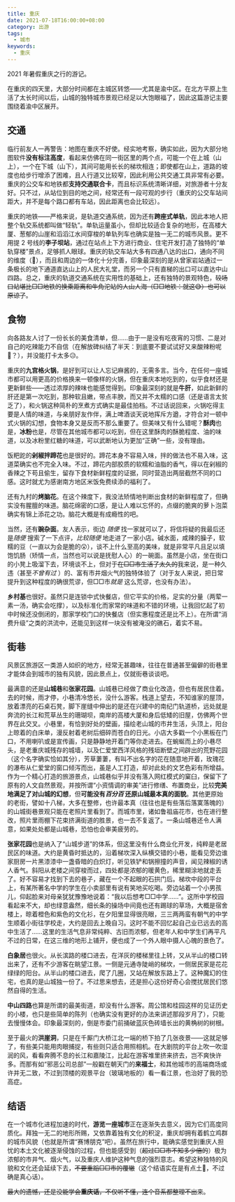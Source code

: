 ```yaml
---
title: 重庆
date: 2021-07-18T16:00:00+08:00
category: 出游
tags:
  - 城市
keywords:
  - 重庆
---
```


2021 年暑假重庆之行的游记。

<!-- more -->

在重庆的四天里，大部分时间都在主城区转悠——尤其是渝中区。在北方平原上生活了太长时间以后，山城的独特城市景观已经足以大饱眼福了，因此这篇游记主要围绕着渝中区展开。

## 交通

临行前友人一再警告：地图在重庆不好使。经实地考察，确实如此，因为大部分地图软件**没有标注高度**，看起来仿佛在同一街区里的两个点，可能一个在上城（山上），一个在下城（山下），其间可能用长长的梯坎相连；即使都在山上，道路的坡度也给步行增添了困难，且人行道又比较窄，因此利用公共交通工具非常有必要。重庆的公交车和地铁都**支持交通联合卡**，而且标识系统清晰详细，对旅游者十分友好。只不过，从站位到目的地之间，经常还有一段可观的步行（重庆的公交车站间距大，并不是每个路口都有车站，因此距离也会比较远）。

重庆的地铁——严格来说，是轨道交通系统，因为还有**跨座式单轨**，因此本地人把整个轨交系统都叫做“轻轨”。单轨运量虽小，但却比较适合复杂的地形，在高楼大厦、葱郁的山崖和滔滔江水间穿梭的单轨列车也确实是独一无二的城市风景。更不用提 2 号线的**李子坝站**，通过在站点上下方进行商业、住宅开发打造了独特的“单轨穿楼”景点，足够抓人眼球。重庆的轨交车站大多有四通八达的出口，通向不同的维度（🤣），而且和周边的一体化十分完善，印象最深刻的是从曾家岩站通过一条极长的地下通道直达山上的人民大礼堂，而另一个只有直梯的出口可以直达中山四路。总之，重庆的轨道交通系统在实用性的基础上，还有独特的景观特色，~~较场口站堪比□□地铁的换乘距离和牛角沱站的人山人海（□□地铁：就这😅）也可以原谅了~~。

## 食物

向各路友人讨了一份长长的美食清单，但……由于一是没有吃夜宵的习惯、二是对自己的吃辣能力不自信（在解放碑纠结了半天：到底要不要试试好又来酸辣粉呢🤔？），并没能打卡太多😥。

重庆的**九宫格火锅**，是好到可以让人忘记麻酱的，无需多言。当今，在任何一座城市都可以用更高的价格换来一顿像样的火锅，但在重庆本地吃到的，似乎食材还是更新鲜些——透过浓厚的辣味也能感觉得到。印象最深刻的就是**牛肝**，如此新鲜的肝还是第一次吃到，那种软且嫩，带点丰腴，而又并不太糯的口感（还是语言太贫乏了），和火锅这种简朴的烹煮方式确实是最佳拍档。不过话说回来，火锅吃得主要是人情的味道，与亲朋好友作伴，满上啤酒谈天说地挥斥方遒，才符合对一顿中式火锅的幻想，食物本身又是反而不那么重要了。但美味又有什么错呢？**酥肉**也是，**冰粉**也是，尽管在其他城市都可以吃到，但在这里酥肉的酥脆程度、油的味道，以及冰粉里红糖的味道，可以武断地认为更加“正确”一些，没有理由。

饭粑跎的**剁椒拌蹄花**也是很好的。蹄花本身不容易入味，拌的做法也不易入味，这道菜确实也不完全入味。不过，蹄花内部胶质的软糯和油脂的香气，得以在剁椒的香辣之下苟且偷生，留存下食材新鲜程度的证据，同时营造出两层截然不同的口感。这时就尤为感谢南方地区米饭免费续添的福利了。

还有九村的**烤脑花**。在这个辣度下，我没法矫情地判断出食材的新鲜程度了，但确实没有腥膻的味道。脑花绵密的口感，是让人难以忘怀的，点缀的脆爽的萝卜泡菜确实有锦上添花之功。脑花大概是有成瘾性的吧。

当然，还有**豌杂面**。友人表示，街边 *随便* 找一家就可以了，将信将疑的我最后还是*随便* 搜索了一下点评，*比较随便* 地走进了一家小店。碱水面，咸辣的臊子，软糯的豆（一直以为会是脆的😲），谈不上什么至高的美味，就是非常平凡且足以填饱饥肠（矫情一点，当然也可以说是抚慰人心）的一碗面。虽然是小店，坐在街口的小凳上吸溜下去，环境谈不上，但对于~~在□□市生活了太久的~~我来说，是一种久违（甚至*不曾有过* ）的、富有市井烟火气的独特体验了（对于友人来说，把日常提升到这种程度的确很荒谬，但□□市*就是* 这么荒谬，也没有办法）。

**乡村基**也很好。虽然只是连锁中式快餐店，但它平实的价格，足实的分量（两荤一素一汤，确实会吃撑），以及标准化而家常的味道和不错的环境，让我回忆起了初中时候还没倒闭的，那家学校门口的快餐店（但实惠程度还是比不上）。在所谓“消费升级”之类的洪流中，还能见到这样一块没有被淹没的礁石，着实不易。

## 街巷

风景区旅游区一类游人如织的地方，经常无甚趣味，往往在普通甚至偏僻的街巷里才能体会到城市的独有风貌，因此景点上，仅就街巷谈谈吧。

最满意的还是**山城巷**和**张家花园**。山城巷已经做了商业化改造，但也有居民住着。去的时候，雨才停，小巷清冷悠长，没什么游客。栈道上望去，不知谁家的屋顶，放着漂亮的石桌石凳，脚下崖缝中伸出的是还在兴建中的南纪门轨道桥，远处就是奔流的长江和荒草丛生的珊瑚坝，南岸的高楼大厦和身后低矮的旧屋，仿佛两个世界在此交叉。小巷里，有恰到好处的壁画，描绘老山城的市井生活，头顶上，阳台上晾着的白床单，漫反射着老树后细碎而苍白的日光。小店大多戳一个小黑板在门口，不用喇叭或是宣传画，只是静静地开着门等你走进去。在蜿蜒而上的小巷尽头，是老重庆城残存的城墙，以及仁爱堂西洋风格的残垣断壁之间辟出的荒野花园（这个名字确实恰如其分），芳草萋萋，有叫不出名字的花在随意地开着，玫瑰花的瀑布从仁爱堂的窗口倾泻而出，虽是人工打造，却对此处的文艺色彩有所增益。作为一个精心打造的旅游景点，山城巷似乎并没有落入网红模式的窠臼，保留下了原有的人文自然景观，并按所谓“小资情调的审美”进行修缮、布置商业，比较**完美地满足了对山城的幻想**，但**可能没有*百分百* 还原山城最本真的面貌**。其他更原始的老街，譬如十八梯，大多在整修，也许最本真（往往也是有些落后落寞落魄的）的山城街巷景观只能在老照片里看到了。而城市里，诸如鲁祖庙花市，也在进行整改，照片里雨棚下花束挤满街道的胜景，也一去不复返了。一条山城巷还令人满意，如果处处都是山城巷，恐怕也会审美疲劳的。

**张家花园**也是纳入了“山城步道”的体系，但这里没有什么商业化开发，纯粹是老居民区的味道。大约是黄昏时抵达的，沿着梯坎深入纵横交错的小巷，能看见旁边谁家厨房一片黑漆漆中一盏昏暗的白炽灯，听见铁铲和锅擦撞的声音，闻见辣椒的诱人香气。斜阳从老楼之间穿梭而过，四处都是浓郁的暖黄色，稀里糊涂地就走丢了。好不容易才找到下去的巷子，藏在一个不起眼的石拱门后。梯坎中段的平台上，有某所著名中学的学生在小卖部里有说有笑地买吃喝。旁边站着一个小男孩儿，仰起脸来对母亲犹犹豫豫地说着：“我以后想考□□中学……”。这所中学校园看起来不大，却也绿意盎然，细长条的操场中间竟也还有踢球的草场，大概是宿舍楼上，晾着橙色和紫色的文化衫，在夕阳里显得很亮眼，三三两两蛮有朝气的中学生顺着小街往学校走，大约是回去上晚自习。这时不能不回忆起自己业已远去的高中生活了……这里的生活气息非常纯粹、古旧而浓郁，但老年人和中学生们再平凡不过的日常，在这三维的地形上铺开，便也成了一个外人眼中摄人心魄的景色了。

**白象居**也很火。从长滨路的楼口进去，在洋灰的楼梯里往上转，又从半山的楼口转出来了，还有不少游客在眺望江景。一侧是元通寺陡峭的梯坎，一侧居民家是花花绿绿的阳台。从半山的楼口进去，爬了几圈，又站在解放东路上了。这种魔幻的住宅，也真的是山城独一份了。不过思来想去，还是担心这份好奇心会搅扰居民们悠然自得的生活。

**中山四路**也算是所谓的最美街道，却没有什么游客。周公馆和桂园这样的见证历史的小楼，也只是些简单的陈列（也确实没有更好的办法来讲述那段岁月了），只能去慢慢体会。印象最深刻的，倒是市委门前捅破蓝灰色砖墙长出的黄桷树的树根。

至于最火的**洪崖洞**，只是在千厮门大桥江北一端的桥下拍了几张夜景——这就足够了，有些美只能用肉眼捕捉，有些则只适合用照相机。在大剧院的平台上吹一吹湿润的风，看看奔腾不息的长江和嘉陵江，比起在游客堆里挤来挤去，岂不爽快许多。而那有如“邪恶公司总部”一般戳在朝天门的**来福士**，和其他城市的高端商场或许并无二致，不过到顶楼的观景平台（玻璃地板的）看一看江景，也治好了我的恐高症。

## 结语

在一个城市化进程加速的时代，**游览一座城市**正在逐渐失去意义，因为它们高度同质化。拜独一无二的地形所赐，又依靠着独有文化的积淀，重庆却拥有着鹤立鸡群的城市风貌（也就是所谓“赛博朋克”吧）。虽然在旅行中，能确实感觉到重庆人担忧的本土文化被逐渐侵蚀的过程，但也能感受到（~~超过□□市不知多少倍的~~）极为浓郁的市井气、烟火气，以及重庆人维护这种气息的强烈意志。希望这种独特的风貌和文化还会延续下去，~~不要重蹈□□市的覆辙~~（这个结语实在是有点土🤪，不过确是真心话）。

~~最大的遗憾，还是没能学会**重庆话**，不仅听不懂，连个音系都整理不出来~~。

